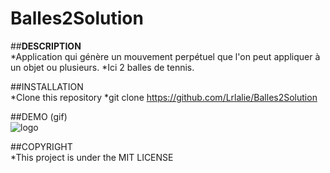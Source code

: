 # Balles2Solution

##<strong>DESCRIPTION</strong>
<br/>
*Application qui génère un mouvement perpétuel que l'on peut appliquer à un objet ou plusieurs.
*Ici 2 balles de tennis.

##INSTALLATION
<br/>
*Clone this repository
*git clone  https://github.com/Lrlalie/Balles2Solution

##DEMO (gif)
<br/>
![logo](BALLES.gif)

##COPYRIGHT
<br/>
*This project is under the MIT LICENSE

